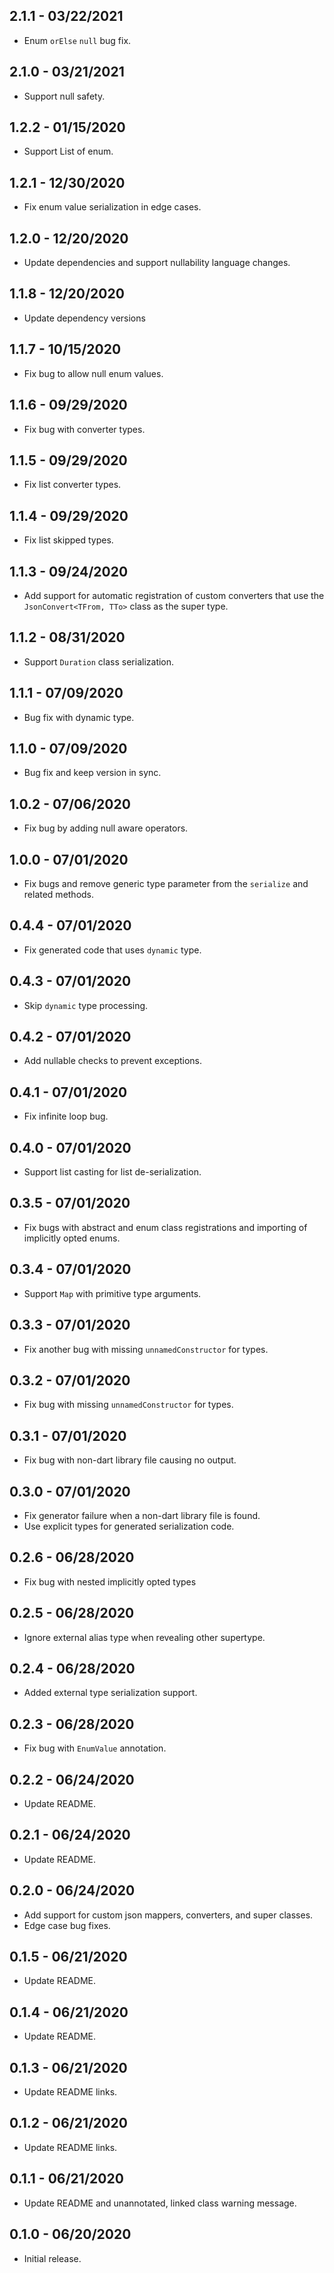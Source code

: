 ## 2.1.1 - 03/22/2021

- Enum `orElse` `null` bug fix.

## 2.1.0 - 03/21/2021

- Support null safety.

## 1.2.2 - 01/15/2020

- Support List of enum.

## 1.2.1 - 12/30/2020

- Fix enum value serialization in edge cases.

## 1.2.0 - 12/20/2020

- Update dependencies and support nullability language changes.

## 1.1.8 - 12/20/2020

- Update dependency versions

## 1.1.7 - 10/15/2020

- Fix bug to allow null enum values.

## 1.1.6 - 09/29/2020

- Fix bug with converter types.

## 1.1.5 - 09/29/2020

- Fix list converter types.

## 1.1.4 - 09/29/2020

- Fix list skipped types.

## 1.1.3 - 09/24/2020

- Add support for automatic registration of custom converters that use the `JsonConvert<TFrom, TTo>` class as the super type.

## 1.1.2 - 08/31/2020

- Support `Duration` class serialization.

## 1.1.1 - 07/09/2020

- Bug fix with dynamic type.

## 1.1.0 - 07/09/2020

- Bug fix and keep version in sync.

## 1.0.2 - 07/06/2020

- Fix bug by adding null aware operators.

## 1.0.0 - 07/01/2020

- Fix bugs and remove generic type parameter from the `serialize` and related methods.

## 0.4.4 - 07/01/2020

- Fix generated code that uses `dynamic` type.

## 0.4.3 - 07/01/2020

- Skip `dynamic` type processing.

## 0.4.2 - 07/01/2020

- Add nullable checks to prevent exceptions.

## 0.4.1 - 07/01/2020

- Fix infinite loop bug.

## 0.4.0 - 07/01/2020

- Support list casting for list de-serialization.

## 0.3.5 - 07/01/2020

- Fix bugs with abstract and enum class registrations and importing of implicitly opted enums.

## 0.3.4 - 07/01/2020

- Support `Map` with primitive type arguments.

## 0.3.3 - 07/01/2020

- Fix another bug with missing `unnamedConstructor` for types.

## 0.3.2 - 07/01/2020

- Fix bug with missing `unnamedConstructor` for types.

## 0.3.1 - 07/01/2020

- Fix bug with non-dart library file causing no output.

## 0.3.0 - 07/01/2020

- Fix generator failure when a non-dart library file is found.
- Use explicit types for generated serialization code.

## 0.2.6 - 06/28/2020

- Fix bug with nested implicitly opted types

## 0.2.5 - 06/28/2020

- Ignore external alias type when revealing other supertype.

## 0.2.4 - 06/28/2020

- Added external type serialization support.

## 0.2.3 - 06/28/2020

- Fix bug with `EnumValue` annotation.

## 0.2.2 - 06/24/2020

- Update README.

## 0.2.1 - 06/24/2020

- Update README.

## 0.2.0 - 06/24/2020

- Add support for custom json mappers, converters, and super classes.
- Edge case bug fixes.

## 0.1.5 - 06/21/2020

- Update README.

## 0.1.4 - 06/21/2020

- Update README.

## 0.1.3 - 06/21/2020

- Update README links.

## 0.1.2 - 06/21/2020

- Update README links.

## 0.1.1 - 06/21/2020

- Update README and unannotated, linked class warning message.

## 0.1.0 - 06/20/2020

- Initial release.
